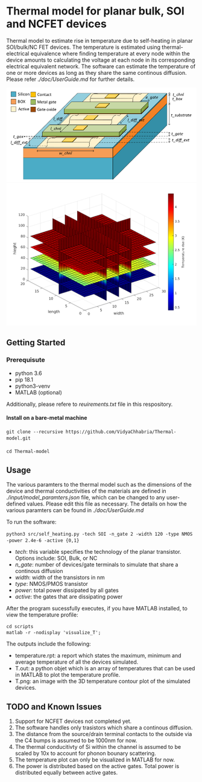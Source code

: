 # Thermal model for planar bulk, SOI and NCFET devices
Thermal model to estimate rise in temperature due to self-heating in planar SOI/bulk/NC FET devices. The temperature is estimated using thermal-electrical equivalence where finding temperature at every node within the device amounts to calculating the voltage at each node in its corresponding electrical equivalent network. The software can estimate the temperature of one or more devices as long as they share the same continous diffusion. Please refer *./doc/UserGuide.md* for further details.

![Planar SOI device](./doc/PlanarSOI.png) ![Thermal profile](./doc/temperature_profile.png)

## Getting Started

### Prerequisute
- python 3.6
- pip 18.1
- python3-venv
- MATLAB (optional)

Additionally, please refere to *reuirements.txt* file in this respository.


#### Install on a bare-metal machine
`git clone --recursive https://github.com/VidyaChhabria/Thermal-model.git`

####

```
cd Thermal-model
```

## Usage

The various paramters to the thermal model such as the dimensions of the device and thermal conductivities of the materials are defined in *./input/model_paramters.json* file, which can be changed to any user-defined values. Please edit this file as necessary. The details on how the various paramters can be found in *./doc/UserGuide.md*

To run the software:

`python3 src/self_heating.py -tech SOI -n_gate 2 -width 120 -type NMOS -power 2.4e-6 -active {0,1}`

- *tech*: this variable specifies the technology of the planar transistor. Options include: SOI, Bulk, or  NC
- *n_gate*: number of devices/gate terminals to simulate that share a continous diffusion
- *width*: width of the transistors in nm
- *type*: NMOS/PMOS transistor
- *power*: total power dissipated by all gates
- *active*: the gates that are dissipating power

 After the program sucessfully executes, if you have MATLAB installed, to view the temperature profile:

```
cd scripts
matlab -r -nodisplay 'visualize_T';
```


The outputs include the following: 
 - temperature.rpt: a report which states the maximum, minimum and average
   temperature of all the devices simulated.
 - T.out: a python objet which is an array of temperatures that can be used in
   MATLAB to plot the temperature profile.
 - T.png: an image with the 3D temperature contour plot of the simulated
   devices.

## TODO and Known Issues

1) Support for NCFET devices not completed yet.
2) The software handles only trasistors which share a continous diffusion.
3) The distance from the source/drain terminal contacts to the outside via the C4 bumps is assumed to be 1000nm for now. 
4) The thermal conducitivty of Si within the channel is assumed to be scaled by 10x to account for phonon bounary scattering. 
5) The temperature plot can only be visualized in MATLAB for now.
6) The power is distributed based on the active gates. Total power is distributed equally between active gates. 
